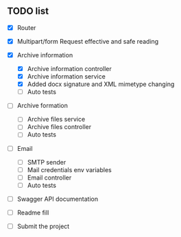 ## TODO list

- [x] Router
- [x] Multipart/form Request effective and safe reading

- [x] Archive information
    - [x] Archive information controller
    - [x] Archive information service
    - [x] Added docx signature and XML mimetype changing
    - [ ] Auto tests
    
- [ ] Archive formation 
    - [ ] Archive files service 
    - [ ] Archive files controller
    - [ ] Auto tests

- [ ] Email 
    - [ ] SMTP sender
    - [ ] Mail credentials env variables
    - [ ] Email controller
    - [ ] Auto tests

- [ ] Swagger API documentation
- [ ] Readme fill
- [ ] Submit the project